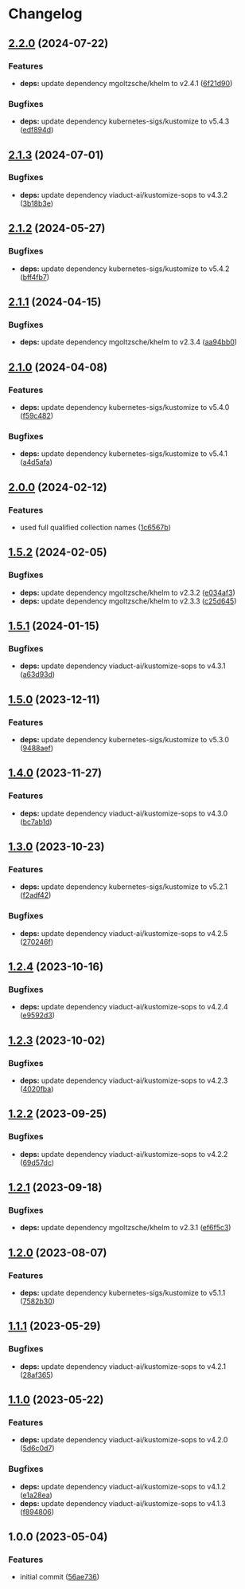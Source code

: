 # Changelog

## [2.2.0](https://github.com/rolehippie/kustomize/compare/v2.1.3...v2.2.0) (2024-07-22)


### Features

* **deps:** update dependency mgoltzsche/khelm to v2.4.1 ([6f21d90](https://github.com/rolehippie/kustomize/commit/6f21d90c346b48e87989ca06be948fda3e8f1d85))


### Bugfixes

* **deps:** update dependency kubernetes-sigs/kustomize to v5.4.3 ([edf894d](https://github.com/rolehippie/kustomize/commit/edf894d6f4e10e184f70f6455c38c328142dbc2c))

## [2.1.3](https://github.com/rolehippie/kustomize/compare/v2.1.2...v2.1.3) (2024-07-01)


### Bugfixes

* **deps:** update dependency viaduct-ai/kustomize-sops to v4.3.2 ([3b18b3e](https://github.com/rolehippie/kustomize/commit/3b18b3eb83b1ba6155edf09e2835c5f599627112))

## [2.1.2](https://github.com/rolehippie/kustomize/compare/v2.1.1...v2.1.2) (2024-05-27)


### Bugfixes

* **deps:** update dependency kubernetes-sigs/kustomize to v5.4.2 ([bff4fb7](https://github.com/rolehippie/kustomize/commit/bff4fb7ea62a9a4cb3a77a47f8bb374c87b09e33))

## [2.1.1](https://github.com/rolehippie/kustomize/compare/v2.1.0...v2.1.1) (2024-04-15)


### Bugfixes

* **deps:** update dependency mgoltzsche/khelm to v2.3.4 ([aa94bb0](https://github.com/rolehippie/kustomize/commit/aa94bb0ce02f06712f86ce47e20d776682d535fc))

## [2.1.0](https://github.com/rolehippie/kustomize/compare/v2.0.0...v2.1.0) (2024-04-08)


### Features

* **deps:** update dependency kubernetes-sigs/kustomize to v5.4.0 ([f59c482](https://github.com/rolehippie/kustomize/commit/f59c4822c6173779f42b3fa24fa6a5cb58620d6a))


### Bugfixes

* **deps:** update dependency kubernetes-sigs/kustomize to v5.4.1 ([a4d5afa](https://github.com/rolehippie/kustomize/commit/a4d5afaf213eadc41076368a79115c27427f2cd5))

## [2.0.0](https://github.com/rolehippie/kustomize/compare/v1.5.2...v2.0.0) (2024-02-12)


### Features

* used full qualified collection names ([1c6567b](https://github.com/rolehippie/kustomize/commit/1c6567bb4c7247c11eb2cd0887aa6da9706a618b))

## [1.5.2](https://github.com/rolehippie/kustomize/compare/v1.5.1...v1.5.2) (2024-02-05)


### Bugfixes

* **deps:** update dependency mgoltzsche/khelm to v2.3.2 ([e034af3](https://github.com/rolehippie/kustomize/commit/e034af393f55d33f14a814d4d55be5997fffa95e))
* **deps:** update dependency mgoltzsche/khelm to v2.3.3 ([c25d645](https://github.com/rolehippie/kustomize/commit/c25d6459601f9c256c02c0eb71a8fd0f953961cc))

## [1.5.1](https://github.com/rolehippie/kustomize/compare/v1.5.0...v1.5.1) (2024-01-15)


### Bugfixes

* **deps:** update dependency viaduct-ai/kustomize-sops to v4.3.1 ([a63d93d](https://github.com/rolehippie/kustomize/commit/a63d93d4d5cfc908abef128f83aed3f39a94c758))

## [1.5.0](https://github.com/rolehippie/kustomize/compare/v1.4.0...v1.5.0) (2023-12-11)


### Features

* **deps:** update dependency kubernetes-sigs/kustomize to v5.3.0 ([9488aef](https://github.com/rolehippie/kustomize/commit/9488aef909a12782fcff81b8759102539efef4ac))

## [1.4.0](https://github.com/rolehippie/kustomize/compare/v1.3.0...v1.4.0) (2023-11-27)


### Features

* **deps:** update dependency viaduct-ai/kustomize-sops to v4.3.0 ([bc7ab1d](https://github.com/rolehippie/kustomize/commit/bc7ab1de20ab095b0fa0c8d1c8592ca0f54a8945))

## [1.3.0](https://github.com/rolehippie/kustomize/compare/v1.2.4...v1.3.0) (2023-10-23)


### Features

* **deps:** update dependency kubernetes-sigs/kustomize to v5.2.1 ([f2adf42](https://github.com/rolehippie/kustomize/commit/f2adf42a31a5621df0c7cbe0bc2c93b4163b1a22))


### Bugfixes

* **deps:** update dependency viaduct-ai/kustomize-sops to v4.2.5 ([270246f](https://github.com/rolehippie/kustomize/commit/270246ff2974e35b1c02edf8158f3bad02277591))

## [1.2.4](https://github.com/rolehippie/kustomize/compare/v1.2.3...v1.2.4) (2023-10-16)


### Bugfixes

* **deps:** update dependency viaduct-ai/kustomize-sops to v4.2.4 ([e9592d3](https://github.com/rolehippie/kustomize/commit/e9592d3677580ff68aea3bbefb235a6932ea0758))

## [1.2.3](https://github.com/rolehippie/kustomize/compare/v1.2.2...v1.2.3) (2023-10-02)


### Bugfixes

* **deps:** update dependency viaduct-ai/kustomize-sops to v4.2.3 ([4020fba](https://github.com/rolehippie/kustomize/commit/4020fbac73d8b5357962f72d79715d8f45bbc913))

## [1.2.2](https://github.com/rolehippie/kustomize/compare/v1.2.1...v1.2.2) (2023-09-25)


### Bugfixes

* **deps:** update dependency viaduct-ai/kustomize-sops to v4.2.2 ([69d57dc](https://github.com/rolehippie/kustomize/commit/69d57dcdc9913a602f997b116a94c19d42c9e5c7))

## [1.2.1](https://github.com/rolehippie/kustomize/compare/v1.2.0...v1.2.1) (2023-09-18)


### Bugfixes

* **deps:** update dependency mgoltzsche/khelm to v2.3.1 ([ef6f5c3](https://github.com/rolehippie/kustomize/commit/ef6f5c39141bc2a6eadfbb9a9d95810b58212de9))

## [1.2.0](https://github.com/rolehippie/kustomize/compare/v1.1.1...v1.2.0) (2023-08-07)


### Features

* **deps:** update dependency kubernetes-sigs/kustomize to v5.1.1 ([7582b30](https://github.com/rolehippie/kustomize/commit/7582b30e593b854e11139ae0a65cd31c44dd1845))

## [1.1.1](https://github.com/rolehippie/kustomize/compare/v1.1.0...v1.1.1) (2023-05-29)


### Bugfixes

* **deps:** update dependency viaduct-ai/kustomize-sops to v4.2.1 ([28af365](https://github.com/rolehippie/kustomize/commit/28af365009878c6e8c856d53ee6770a82f78020d))

## [1.1.0](https://github.com/rolehippie/kustomize/compare/v1.0.0...v1.1.0) (2023-05-22)


### Features

* **deps:** update dependency viaduct-ai/kustomize-sops to v4.2.0 ([5d6c0d7](https://github.com/rolehippie/kustomize/commit/5d6c0d7110d22b549876da1b9ad82cf509e8f596))


### Bugfixes

* **deps:** update dependency viaduct-ai/kustomize-sops to v4.1.2 ([e1a28ea](https://github.com/rolehippie/kustomize/commit/e1a28eaa05f51ef8a580ef6acb317abc70bb5f86))
* **deps:** update dependency viaduct-ai/kustomize-sops to v4.1.3 ([f894806](https://github.com/rolehippie/kustomize/commit/f894806cfe22e5a81ba8ac8207f0a9f1bc26f024))

## 1.0.0 (2023-05-04)


### Features

* initial commit ([56ae736](https://github.com/rolehippie/kustomize/commit/56ae7366d740d89040af6adf4028ea0b0e4b8051))
